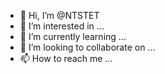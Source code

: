 - 👋 Hi, I’m @NTSTET
- 👀 I’m interested in ...
- 🌱 I’m currently learning ...
- 💞️ I’m looking to collaborate on ...
- 📫 How to reach me ...

<!---
NTSTET/NTSTET is a ✨ special ✨ repository because its `README.md` (this file) appears on your GitHub profile.
You can click the Preview link to take a look at your changes.
--->
